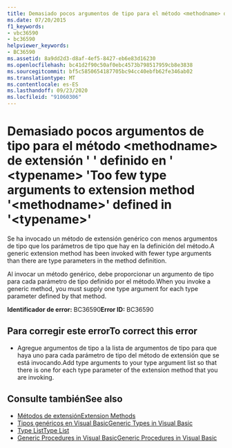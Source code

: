 ```yaml
---
title: Demasiado pocos argumentos de tipo para el método <methodname> de extensión ' ' definido en ' <typename> '
ms.date: 07/20/2015
f1_keywords:
- vbc36590
- bc36590
helpviewer_keywords:
- BC36590
ms.assetid: 8a9dd2d3-d8af-4ef5-8427-eb6e83d16230
ms.openlocfilehash: bc41d2f90c50af0ebc4573b798517959cb8e3838
ms.sourcegitcommit: bf5c5850654187705bc94cc40ebfb62fe346ab02
ms.translationtype: MT
ms.contentlocale: es-ES
ms.lasthandoff: 09/23/2020
ms.locfileid: "91060306"
---
```

# <a name="too-few-type-arguments-to-extension-method-methodname-defined-in-typename"></a><span data-ttu-id="b00bf-102">Demasiado pocos argumentos de tipo para el método \<methodname> de extensión ' ' definido en ' \<typename> '</span><span class="sxs-lookup"><span data-stu-id="b00bf-102">Too few type arguments to extension method '\<methodname>' defined in '\<typename>'</span></span>

<span data-ttu-id="b00bf-103">Se ha invocado un método de extensión genérico con menos argumentos de tipo que los parámetros de tipo que hay en la definición del método.</span><span class="sxs-lookup"><span data-stu-id="b00bf-103">A generic extension method has been invoked with fewer type arguments than there are type parameters in the method definition.</span></span>  
  
 <span data-ttu-id="b00bf-104">Al invocar un método genérico, debe proporcionar un argumento de tipo para cada parámetro de tipo definido por el método.</span><span class="sxs-lookup"><span data-stu-id="b00bf-104">When you invoke a generic method, you must supply one type argument for each type parameter defined by that method.</span></span>  
  
 <span data-ttu-id="b00bf-105">**Identificador de error:** BC36590</span><span class="sxs-lookup"><span data-stu-id="b00bf-105">**Error ID:** BC36590</span></span>  
  
## <a name="to-correct-this-error"></a><span data-ttu-id="b00bf-106">Para corregir este error</span><span class="sxs-lookup"><span data-stu-id="b00bf-106">To correct this error</span></span>  
  
- <span data-ttu-id="b00bf-107">Agregue argumentos de tipo a la lista de argumentos de tipo para que haya uno para cada parámetro de tipo del método de extensión que se está invocando.</span><span class="sxs-lookup"><span data-stu-id="b00bf-107">Add type arguments to your type argument list so that there is one for each type parameter of the extension method that you are invoking.</span></span>  
  
## <a name="see-also"></a><span data-ttu-id="b00bf-108">Consulte también</span><span class="sxs-lookup"><span data-stu-id="b00bf-108">See also</span></span>

- [<span data-ttu-id="b00bf-109">Métodos de extensión</span><span class="sxs-lookup"><span data-stu-id="b00bf-109">Extension Methods</span></span>](../programming-guide/language-features/procedures/extension-methods.md)
- [<span data-ttu-id="b00bf-110">Tipos genéricos en Visual Basic</span><span class="sxs-lookup"><span data-stu-id="b00bf-110">Generic Types in Visual Basic</span></span>](../programming-guide/language-features/data-types/generic-types.md)
- [<span data-ttu-id="b00bf-111">Type List</span><span class="sxs-lookup"><span data-stu-id="b00bf-111">Type List</span></span>](../language-reference/statements/type-list.md)
- [<span data-ttu-id="b00bf-112">Generic Procedures in Visual Basic</span><span class="sxs-lookup"><span data-stu-id="b00bf-112">Generic Procedures in Visual Basic</span></span>](../programming-guide/language-features/data-types/generic-procedures.md)
